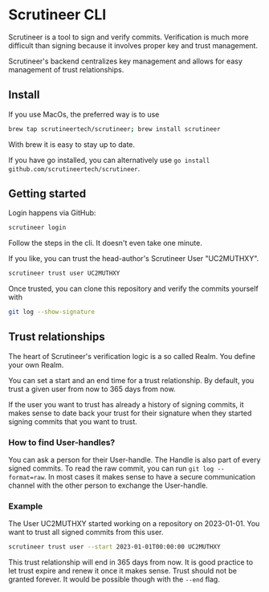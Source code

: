 Scrutineer CLI
==============

Scrutineer is a tool to sign and verify commits.
Verification is much more difficult than signing because it involves proper key and trust management.

Scrutineer's backend centralizes key management and allows for easy management of trust relationships.

Install
-------

If you use MacOs, the preferred way is to use 
```zsh
brew tap scrutineertech/scrutineer; brew install scrutineer
```

With brew it is easy to stay up to date.

If you have go installed, you can alternatively use `go install github.com/scrutineertech/scrutineer`.

Getting started
---------------

Login happens via GitHub:

```bash
scrutineer login
```

Follow the steps in the cli. It doesn't even take one minute.

If you like, you can trust the head-author's Scrutineer User "UC2MUTHXY".

```bash
scrutineer trust user UC2MUTHXY
```

Once trusted, you can clone this repository and verify the commits yourself with

```bash
git log --show-signature
```

Trust relationships
-------------------

The heart of Scrutineer's verification logic is a so called Realm.
You define your own Realm.

You can set a start and an end time for a trust relationship.
By default, you trust a given user from now to 365 days from now.

If the user you want to trust has already a history of signing commits, it makes sense to date back your
trust for their signature when they started signing commits that you want to trust.

### How to find User-handles?

You can ask a person for their User-handle. The Handle is also part of every signed commits.
To read the raw commit, you can run `git log --format=raw`.
In most cases it makes sense to have a secure communication channel with the other person to exchange the User-handle.

### Example

The User UC2MUTHXY started working on a repository on 2023-01-01. You want to trust all signed commits from this user.
```bash
scrutineer trust user --start 2023-01-01T00:00:00 UC2MUTHXY
```
This trust relationship will end in 365 days from now. It is good practice to let trust expire and renew it
once it makes sense. Trust should not be granted forever. It would be possible though with the `--end` flag.
